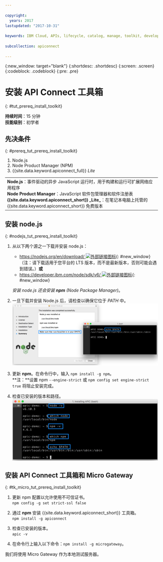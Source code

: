 ```yaml
---

copyright:
  years: 2017
lastupdated: "2017-10-31"

keywords: IBM Cloud, APIs, lifecycle, catalog, manage, toolkit, develop, dev portal, tutorials

subcollection: apiconnect

---
```


{:new_window: target="blank"}
{:shortdesc: .shortdesc}
{:screen: .screen}
{:codeblock: .codeblock}
{:pre: .pre}

# 安装 API Connect 工具箱
{: #tut_prereq_install_toolkit}

**持续时间**：15 分钟  
**技能级别**：初学者  

## 先决条件
{: #prereq_tut_prereq_install_toolkit}

1. Node.js
2. Node Product Manager (NPM)
3. {{site.data.keyword.apiconnect_full}} _Lite_

<table>
  <tr><td><b>Node.js</b>：事件驱动的异步 JavaScript 运行时，用于构建和运行可扩展网络应用程序<br>
    <b>Node Product Manager</b>：JavaScript 软件包管理器和软件注册表<br>
    <b>{{site.data.keyword.apiconnect_short}} _Lite_</b>：在笔记本电脑上托管的 {{site.data.keyword.apiconnect_short}} 免费版本</td></tr>
  </table>  


## 安装 node.js
{: #nodejs_tut_prereq_install_toolkit}

1. 从以下两个源之一下载并安装 node.js：
   * [https://nodejs.org/en/download/ ![外部链接图标](../icons/launch-glyph.svg "外部链接图标")](https://nodejs.org/en/download/){: #new_window}（注：请下载适用于您平台的 LTS 版本，而不是最新版本，否则可能会遇到错误。）**或**
   * [https://developer.ibm.com/node/sdk/v6/ ![外部链接图标](../icons/launch-glyph.svg "外部链接图标")](https://developer.ibm.com/node/sdk/v6/){: #new_window}  

    _安装 node.js 还会安装 **npm** (Node Package Manager)_。

2.  一旦下载并安装 Node.js 后，请检查以确保它位于 _PATH_ 中。
![](images/verify-path.png)  

3. 更新 **npm**。在命令行中，输入 `npm install -g npm`。  
   **注：**设置 npm `--engine-strict` 或 `npm config set engine-strict true` 将阻止安装完成。


4. 检查已安装的版本和路径。
![](images/screenshot_install_apic-1.png)  



## 安装 API Connect 工具箱和 Micro Gateway
{: #tk_micro_tut_prereq_install_toolkit}

1. 更新 npm 配置以允许使用不可信证书。  
   `npm config -g set strict-ssl false`  

2. 通过 **npm** 安装 {{site.data.keyword.apiconnect_short}} 工具箱。  
    `npm install -g apiconnect`

3. 检查已安装的版本。  
    `apic -v`

4. 在命令行上输入以下命令：`npm install -g microgateway`。

我们将使用 Micro Gateway 作为本地测试服务器。
